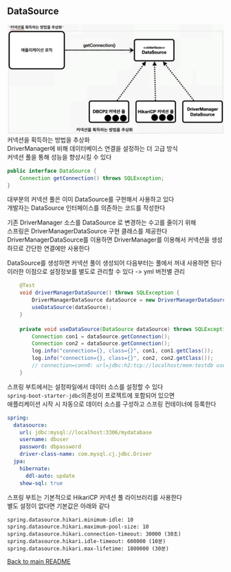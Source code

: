 ## DataSource
![img_4.png](img_4.png)
커넥션을 획득하는 방법을 추상화<br>
DriverManager에 비해 데이터베이스 연결을 설정하는 더 고급 방식<br>
커넥션 풀을 통해 성능을 향상시킬 수 있다<br>

```java
public interface DataSource {
    Connection getConnection() throws SQLException;
}
```


대부분의 커넥션 풀은 이미 DataSource를 구현해서 사용하고 있다<br>
개발자는 DataSource 인터페이스를 의존하는 코드를 작성한다<br>

기존 DriverManager 소스를 DataSource 로 변경하는 수고를 줄이기 위해 <br>스프링은 DriverManagerDataSource 구현 클래스를 제공한다<br>
DriverManagerDataSource를 이용하면 DriverManager를 이용해서 커넥션을 생성하므로 간단한 연결에만 사용한다

DataSource를 생성하면 커넥션 풀이 생성되어 다음부터는 풀에서 꺼내 사용하면 된다<br>
이러한 이점으로 설정정보를 별도로 관리할 수 있다 -> yml 버전별 관리<br>

```java
    @Test
    void driverManagerDataSource() throws SQLException {
        DriverManagerDataSource dataSource = new DriverManagerDataSource(URL, USERNAME, PASSWORD);
        useDataSource(dataSource);
    }

    private void useDataSource(DataSource dataSource) throws SQLException {
        Connection con1 = dataSource.getConnection();
        Connection con2 = dataSource.getConnection();
        log.info("connection={}, class={}", con1, con1.getClass());
        log.info("connection={}, class={}", con2, con2.getClass());
        // connection=conn0: url=jdbc:h2:tcp://localhost/mem:testdb user=SA, class=class org.h2.jdbc.JdbcConnection
    }
```
스프링 부트에서는 설정파일에서 데이터 소스를 설정할 수 있다<br>
`spring-boot-starter-jdbc`의존성이 프로젝트에 포함되어 있으면<br>
애플리케이션 시작 시 자동으로 데이터 소스를 구성하고 스프링 컨테이너에 등록한다<br>
```yml
spring:
  datasource:
    url: jdbc:mysql://localhost:3306/mydatabase
    username: dbuser
    password: dbpassword
    driver-class-name: com.mysql.cj.jdbc.Driver
  jpa:
    hibernate:
      ddl-auto: update
    show-sql: true
```

스프링 부트는 기본적으로 HikariCP 커넥션 풀 라이브러리를 사용한다<br>
별도 설정이 없다면 기본값은 아래와 같다
```properties
spring.datasource.hikari.minimum-idle: 10
spring.datasource.hikari.maximum-pool-size: 10
spring.datasource.hikari.connection-timeout: 30000 (30초)
spring.datasource.hikari.idle-timeout: 600000 (10분)
spring.datasource.hikari.max-lifetime: 1800000 (30분)
```

[Back to main README](../README.md)
